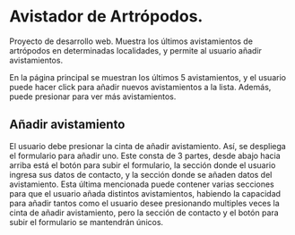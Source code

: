 # Avistador de Artrópodos.
Proyecto de desarrollo web. Muestra los últimos avistamientos de artrópodos en determinadas localidades, 
y permite al usuario añadir avistamientos.

En la página principal se muestran los últimos 5 avistamientos, y el usuario puede hacer click para añadir 
nuevos avistamientos a la lista. Además, puede presionar para ver más avistamientos.

## Añadir avistamiento
El usuario debe presionar la cinta de añadir avistamiento. Así, se despliega el formulario para añadir uno.
Este consta de 3 partes, desde abajo hacia arriba está el botón para subir el formulario, la sección donde el usuario
ingresa sus datos de contacto, y la sección donde se añaden datos del avistamiento. Esta última mencionada puede
contener varias secciones para que el usuario añada distintos avistamientos, habiendo la capacidad para añadir tantos
como el usuario desee presionando multiples veces la cinta de añadir avistamiento, pero la sección de contacto y
el botón para subir el formulario se mantendrán únicos.